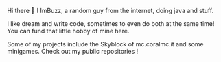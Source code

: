 Hi there 👋
I ImBuzz, a random guy from the internet, doing java and stuff.

I like dream and write code, sometimes to even do both at the same time! You can fund that little hobby of mine here.

Some of my projects include the Skyblock of mc.coralmc.it and some minigames. Check out my public repositories !

